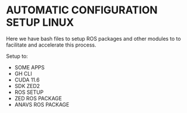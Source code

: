 # **AUTOMATIC CONFIGURATION SETUP LINUX**

Here we have bash files to setup ROS packages and other modules to to facilitate and accelerate this process.

Setup to:
- SOME APPS
- GH CLI
- CUDA 11.6
- SDK ZED2
- ROS SETUP
- ZED ROS PACKAGE
- ANAVS ROS PACKAGE

